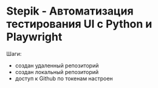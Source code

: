 # Stepik - Автоматизация тестирования UI с Python и Playwright

Шаги:
- создан удаленный репозиторий
- создан локальный репозиторий
- доступ к Github по токенам настроен